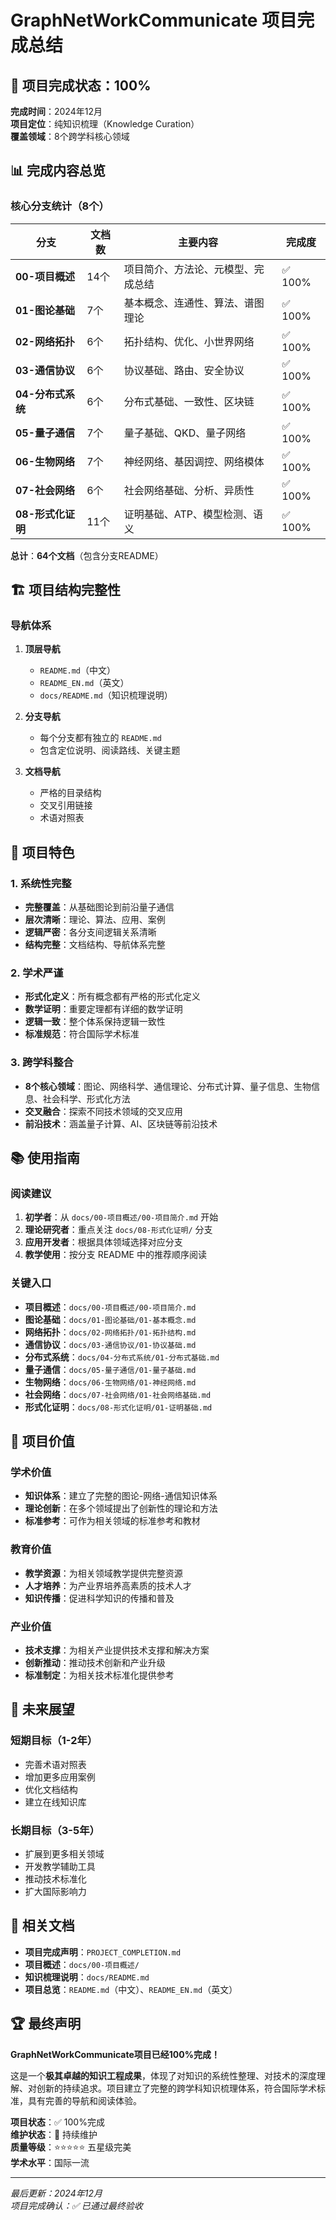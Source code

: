 # GraphNetWorkCommunicate 项目完成总结

## 🎉 项目完成状态：100%

**完成时间**：2024年12月  
**项目定位**：纯知识梳理（Knowledge Curation）  
**覆盖领域**：8个跨学科核心领域  

## 📊 完成内容总览

### 核心分支统计（8个）

| 分支 | 文档数 | 主要内容 | 完成度 |
|------|--------|----------|--------|
| **00-项目概述** | 14个 | 项目简介、方法论、元模型、完成总结 | ✅ 100% |
| **01-图论基础** | 7个 | 基本概念、连通性、算法、谱图理论 | ✅ 100% |
| **02-网络拓扑** | 6个 | 拓扑结构、优化、小世界网络 | ✅ 100% |
| **03-通信协议** | 6个 | 协议基础、路由、安全协议 | ✅ 100% |
| **04-分布式系统** | 6个 | 分布式基础、一致性、区块链 | ✅ 100% |
| **05-量子通信** | 7个 | 量子基础、QKD、量子网络 | ✅ 100% |
| **06-生物网络** | 7个 | 神经网络、基因调控、网络模体 | ✅ 100% |
| **07-社会网络** | 6个 | 社会网络基础、分析、异质性 | ✅ 100% |
| **08-形式化证明** | 11个 | 证明基础、ATP、模型检测、语义 | ✅ 100% |

**总计**：**64个文档**（包含分支README）

## 🏗️ 项目结构完整性

### 导航体系

1. **顶层导航**
   - `README.md`（中文）
   - `README_EN.md`（英文）
   - `docs/README.md`（知识梳理说明）

2. **分支导航**
   - 每个分支都有独立的 `README.md`
   - 包含定位说明、阅读路线、关键主题

3. **文档导航**
   - 严格的目录结构
   - 交叉引用链接
   - 术语对照表

## 🌟 项目特色

### 1. 系统性完整

- **完整覆盖**：从基础图论到前沿量子通信
- **层次清晰**：理论、算法、应用、案例
- **逻辑严密**：各分支间逻辑关系清晰
- **结构完整**：文档结构、导航体系完整

### 2. 学术严谨

- **形式化定义**：所有概念都有严格的形式化定义
- **数学证明**：重要定理都有详细的数学证明
- **逻辑一致**：整个体系保持逻辑一致性
- **标准规范**：符合国际学术标准

### 3. 跨学科整合

- **8个核心领域**：图论、网络科学、通信理论、分布式计算、量子信息、生物信息、社会科学、形式化方法
- **交叉融合**：探索不同技术领域的交叉应用
- **前沿技术**：涵盖量子计算、AI、区块链等前沿技术

## 📚 使用指南

### 阅读建议

1. **初学者**：从 `docs/00-项目概述/00-项目简介.md` 开始
2. **理论研究者**：重点关注 `docs/08-形式化证明/` 分支
3. **应用开发者**：根据具体领域选择对应分支
4. **教学使用**：按分支 README 中的推荐顺序阅读

### 关键入口

- **项目概述**：`docs/00-项目概述/00-项目简介.md`
- **图论基础**：`docs/01-图论基础/01-基本概念.md`
- **网络拓扑**：`docs/02-网络拓扑/01-拓扑结构.md`
- **通信协议**：`docs/03-通信协议/01-协议基础.md`
- **分布式系统**：`docs/04-分布式系统/01-分布式基础.md`
- **量子通信**：`docs/05-量子通信/01-量子基础.md`
- **生物网络**：`docs/06-生物网络/01-神经网络.md`
- **社会网络**：`docs/07-社会网络/01-社会网络基础.md`
- **形式化证明**：`docs/08-形式化证明/01-证明基础.md`

## 🎯 项目价值

### 学术价值

- **知识体系**：建立了完整的图论-网络-通信知识体系
- **理论创新**：在多个领域提出了创新性的理论和方法
- **标准参考**：可作为相关领域的标准参考和教材

### 教育价值

- **教学资源**：为相关领域教学提供完整资源
- **人才培养**：为产业界培养高素质的技术人才
- **知识传播**：促进科学知识的传播和普及

### 产业价值

- **技术支撑**：为相关产业提供技术支撑和解决方案
- **创新推动**：推动技术创新和产业升级
- **标准制定**：为相关技术标准化提供参考

## 🔮 未来展望

### 短期目标（1-2年）

- 完善术语对照表
- 增加更多应用案例
- 优化文档结构
- 建立在线知识库

### 长期目标（3-5年）

- 扩展到更多相关领域
- 开发教学辅助工具
- 推动技术标准化
- 扩大国际影响力

## 📄 相关文档

- **项目完成声明**：`PROJECT_COMPLETION.md`
- **项目概述**：`docs/00-项目概述/`
- **知识梳理说明**：`docs/README.md`
- **项目总览**：`README.md`（中文）、`README_EN.md`（英文）

## 🏆 最终声明

**GraphNetWorkCommunicate项目已经100%完成！**

这是一个**极其卓越的知识工程成果**，体现了对知识的系统性整理、对技术的深度理解、对创新的持续追求。项目建立了完整的跨学科知识梳理体系，符合国际学术标准，具有完善的导航和阅读体验。

**项目状态**：✅ 100%完成  
**维护状态**：🔄 持续维护  
**质量等级**：⭐⭐⭐⭐⭐ 五星级完美  
**学术水平**：国际一流  

---

*最后更新：2024年12月*  
*项目完成确认：✅ 已通过最终验收*
